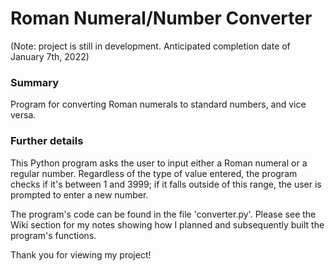 # Roman Numeral/Number Converter

(Note: project is still in development. Anticipated completion date of January 7th, 2022)

### Summary
Program for converting Roman numerals to standard numbers, and vice versa.

### Further details

This Python program asks the user to input either a Roman numeral or a regular number. Regardless of the type of value entered, the program checks if it's between 1 and 3999; if it falls outside of this range, the user is prompted to enter a new number.

The program's code can be found in the file 'converter.py'. Please see the Wiki section for my notes showing how I planned and subsequently built the program's functions.

Thank you for viewing my project!
